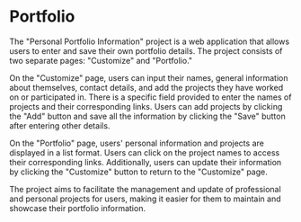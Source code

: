 # Portfolio
The "Personal Portfolio Information" project is a web application that allows users to enter and save their own portfolio details. The project consists of two separate pages: "Customize" and "Portfolio."

On the "Customize" page, users can input their names, general information about themselves, contact details, and add the projects they have worked on or participated in. There is a specific field provided to enter the names of projects and their corresponding links. Users can add projects by clicking the "Add" button and save all the information by clicking the "Save" button after entering other details.

On the "Portfolio" page, users' personal information and projects are displayed in a list format. Users can click on the project names to access their corresponding links. Additionally, users can update their information by clicking the "Customize" button to return to the "Customize" page.

The project aims to facilitate the management and update of professional and personal projects for users, making it easier for them to maintain and showcase their portfolio information.
